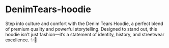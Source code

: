 # DenimTears-hoodie
Step into culture and comfort with the Denim Tears Hoodie, a perfect blend of premium quality and powerful storytelling. Designed to stand out, this hoodie isn’t just fashion—it’s a statement of identity, history, and streetwear excellence. ✨👕                        
